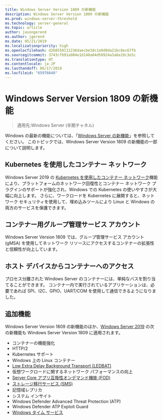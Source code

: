 ```yaml
---
title: Windows Server Version 1809 の新機能
description: Windows Server Version 1809 の新機能
ms.prod: windows-server-threshold
ms.technology: server-general
ms.topic: article
author: jasongerend
ms.author: jgerend
ms.date: 05/21/2019
ms.localizationpriority: high
ms.openlocfilehash: d268550112236daecbe3dc1a9d9da21bc8ec67fb
ms.sourcegitcommit: 3743cf691a984e1d140a04d50924a3a0a19c3e5c
ms.translationtype: HT
ms.contentlocale: ja-JP
ms.lasthandoff: 06/17/2019
ms.locfileid: "65976640"
---
```

# <a name="whats-new-in-windows-server-version-1809"></a>Windows Server Version 1809 の新機能

>適用先:Windows Server (半期チャネル)

Windows の最新の機能については、「[Windows Server の新機能](whats-new-in-windows-server.md)」を参照してください。 このトピックでは、Windows Server Version 1809 の新機能の一部について説明します。

## <a name="container-networking-with-kubernetes"></a>Kubernetes を使用したコンテナー ネットワーク

Windows Server 2019 の [Kubernetes を使用したコンテナー ネットワーク](https://docs.microsoft.com/windows-server/networking/sdn/technologies/containers/container-networking-overview)機能により、プラットフォームのネットワーク回復性とコンテナー ネットワーク プラグインのサポートが強化され、Windows での Kubernetes の使いやすさが大幅に向上します。 さらに、ワークロードを Kubernetes に展開すると、ネットワーク セキュリティを使用して、埋め込みツールにより Linux と Windows の両方のサービスを保護できます。

## <a name="group-managed-service-accounts-for-containers"></a>コンテナー用グループ管理サービス アカウント

Windows Server Version 1809 では、グループ管理サービス アカウント (gMSA) を使用してネットワーク リソースにアクセスするコンテナーの拡張性と信頼性が向上しています。 

## <a name="host-device-access-for-containers"></a>ホスト デバイスからコンテナーへのアクセス

プロセス分離された Windows Server のコンテナーには、単純なバスを割り当てることができます。 コンテナー内で実行されているアプリケーションは、必要であれば SPI、I2C、GPIO、UART/COM を使用して通信できるようになりました。

## <a name="additional-features"></a>追加機能
Windows Server Version 1809 の新機能のほか、[Windows Server 2019](../get-started-19/get-started-19.md) の次の新機能も Windows Server Version 1809 に適用されます。

* コンテナーの機能強化
* HTTP/2
* Kubernetes サポート
* Windows 上の Linux コンテナー
* [Low Extra Delay Background Transport (LEDBAT)](https://blogs.technet.microsoft.com/networking/2018/07/25/ledbat/)
* 仮想ワークロードに関するネットワーク パフォーマンスの向上
* [Server Core アプリ互換性オンデマンド機能 (FOD)](https://docs.microsoft.com/windows-server/get-started-19/install-fod-19)
* [ストレージ移行サービス (SMS)](../storage/whats-new-in-storage.md#storage-spaces-direct)
* 記憶域レプリカ
* システム インサイト 
* Windows Defender Advanced Threat Protection (ATP)
* Windows Defender ATP Exploit Guard
* [Windows タイム サービス](https://docs.microsoft.com/windows-server/networking/windows-time-service/insider-preview)

